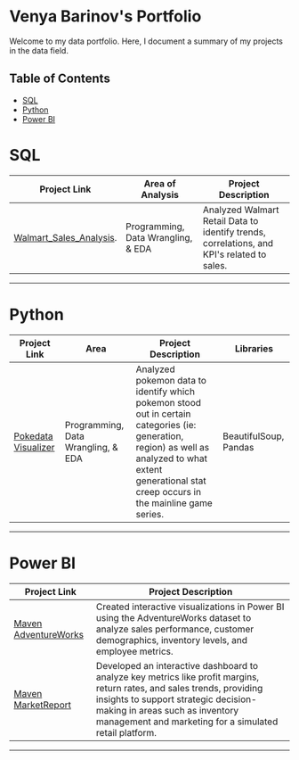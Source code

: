 # Venya Barinov's Portfolio

Welcome to my data portfolio. Here, I document a summary of my projects in the data field.

## Table of Contents
- [SQL](#sql)
- [Python](#python)
- [Power BI](#powerbi)

# SQL
| Project Link | Area of Analysis | Project Description |
|---|---|---|
| [Walmart_Sales_Analysis](https://github.com/vbarinov001/Walmart_Sales_Analysis). | Programming, Data Wrangling, & EDA | Analyzed Walmart Retail Data to identify trends, correlations, and KPI's related to sales. |
***

# Python

| Project Link | Area | Project Description | Libraries |
|---|---|---|---|
| [Pokedata Visualizer](https://github.com/vbarinov001/Pokedata-Visualizer/tree/main) | Programming, Data Wrangling, & EDA | Analyzed pokemon data to identify which pokemon stood out in certain categories (ie: generation, region) as well as analyzed to what extent generational stat creep occurs in the mainline game series. | BeautifulSoup, Pandas |

***

# Power BI

| Project Link | Project Description |
|---|---|
| [Maven AdventureWorks](https://github.com/vbarinov001/Maven-Adventure-Works) | Created interactive visualizations in Power BI using the AdventureWorks dataset to analyze sales performance, customer demographics, inventory levels, and employee metrics. |
| [Maven MarketReport](https://github.com/vbarinov001/Maven-Market-Report) |  Developed an interactive dashboard to analyze key metrics like profit margins, return rates, and sales trends, providing insights to support strategic decision-making in areas such as inventory management and marketing for a simulated retail platform. |

***
